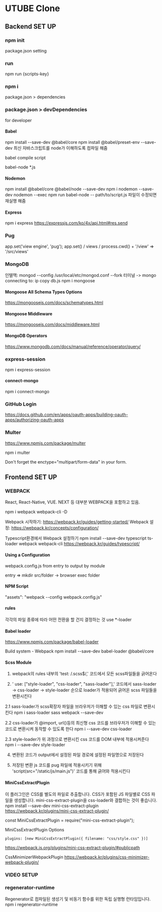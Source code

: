 # UTUBE Clone

## Backend SET UP

### npm init
package.json setting

### run
npm run {scripts-key}

### npm i
package.json > dependencies 

### package.json > devDependencies 
for developer

#### Babel
npm install --save-dev @babel/core
npm install @babel/preset-env --save-dev
최신 자바스크립트를 node가 이해하도록 컴파일 해줌 

babel compile script

babel-node *.js

#### Nodemon
npm install @babel/core @babel/node --save-dev
npm i nodemon --save-dev
nodemon --exec npm run babel-node -- path/to/script.js
파일이 수정되면 재실행 해줌

#### Express
 npm i express
https://expressjs.com/ko/4x/api.html#res.send

### Pug
app.set('view engine', 'pug');
app.set() / views / process.cwd() + '/view' => '/src/views'

### MongoDB
인텔맥: mongod --config /usr/local/etc/mongod.conf --fork
터미널 -> mongo
connecting to: ip copy
db.js
npm i mongoose

#### Mongoose All Schema Types Options
https://mongoosejs.com/docs/schematypes.html

#### Mongoose Middleware
https://mongoosejs.com/docs/middleware.html

#### MongoDB Operators
https://www.mongodb.com/docs/manual/reference/operator/query/

### express-session
npm i express-session

#### connect-mongo
npm i connect-mongo

### GitHub Login
https://docs.github.com/en/apps/oauth-apps/building-oauth-apps/authorizing-oauth-apps

### Multer
https://www.npmjs.com/package/multer

npm i multer

Don't forget the enctype="multipart/form-data" in your form.

## Frontend SET UP

### WEBPACK
React, React-Native, VUE. NEXT 등 대부분 WEBPACK을 포함하고 있음.

npm i webpack webpack-cli -D

Webpack 시작하기: https://webpack.kr/guides/getting-started/
Webpack 설정: https://webpack.kr/concepts/configuration/

Typescript환경에서 Webpack 설정하기
npm install --save-dev typescript ts-loader webpack webpack-cli
https://webpack.kr/guides/typescript/

#### Using a Configuration

webpack.config.js
from entry
to output
by module

entry => mkdir src/folder -> browser exec folder

#### NPM Script
"assets": "webpack --config webpack.config.js" 

#### rules
각각의 파일 종류에 따라 어떤 전환을 할 건지 결정하는 것
use *-loader 

#### Babel loader
https://www.npmjs.com/package/babel-loader

Build system - Webpack
npm install --save-dev babel-loader @babel/core

#### Scss Module
1. webpack의 rules 내부의 'test: /\.scss$/,' 코드에서 모든 scss파일들을 긁어온다

2. ' use: ["style-loader", "css-loader", "sass-loader"],' 코드에서 sass-loader -> css-loader -> style-loader 순으로 loader가 적용되어 긁어온 scss 파일들을 변환시킨다

2.1
sass-loader가 scss확장자 파일을 브라우저가 이해할 수 있는 css 파일로 변환시킨다
npm i sass-loader sass webpack --save-dev

2.2
css-loader가 @import, url()등의 최신형 css 코드를 브라우저가 이해할 수 있는 코드로 변환시켜 동작할 수 있도록 한다
npm i --save-dev css-loader

2.3
style-loader가 위 과정으로 변환시킨 css 코드를 DOM 내부에 적용시켜준다
npm i --save-dev style-loader


4. 변환된 코드가 output에서 설정된 파일 경로에 설정된 파일명으로 저장된다

5. 저장된 변환 js 코드를 pug 파일에 적용시키기 위해 'script(src="/static/js/main.js")' 코드를 통해 긁어와 적용시킨다

#### MiniCssExtractPlugin
이 플러그인은 CSS를 별도의 파일로 추출합니다. CSS가 포함된 JS 파일별로 CSS 파일을 생성합니다. mini-css-extract-plugin을 css-loader와 결합하는 것이 좋습니다.
npm install --save-dev mini-css-extract-plugin
https://webpack.kr/plugins/mini-css-extract-plugin/

const MiniCssExtractPlugin = require("mini-css-extract-plugin");

MiniCssExtractPlugin Options
```
plugins: [new MiniCssExtractPlugin({ filename: "css/style.css" })]
```
https://webpack.js.org/plugins/mini-css-extract-plugin/#publicpath

CssMinimizerWebpackPlugin
https://webpack.kr/plugins/css-minimizer-webpack-plugin/


### VIDEO SETUP

### regenerator-runtime
Regenerator로 컴파일된 생성기 및 비동기 함수를 위한 독립 실행형 런타임입니다.
npm i regenerator-runtime
